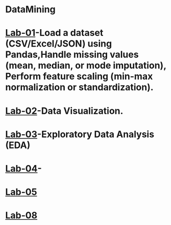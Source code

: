 # DataMining
# [Lab-01](https://colab.research.google.com/drive/1XDlRFE1wkjvbkNYUV6b21ZrGMfyYsrbZ)-Load a dataset (CSV/Excel/JSON) using Pandas,Handle missing values (mean, median, or mode imputation), Perform feature scaling (min-max normalization or standardization).
# [Lab-02](https://colab.research.google.com/drive/1cNlWglUYcbzXetaxjTY0GeQmPvKSL9Bn#scrollTo=5A-yNk1tWG4U)-Data Visualization.
# [Lab-03](https://colab.research.google.com/drive/1vn1wQQ5hqiE-rpg__7sr1Csr_wGOXTfv#scrollTo=Hjvl-HM0OMGS)-Exploratory Data Analysis (EDA)
# [Lab-04]()-
# [Lab-05](https://colab.research.google.com/drive/1kYXz4Gs9uaICumX6vLU2BNMwL9F82oBr#scrollTo=qG_VZIrRVBEr)
# [Lab-08](https://colab.research.google.com/drive/12eLDD-vlINsS2IXAGxLoNQy-Gl5ALHiY#scrollTo=lRLS59pOs6v7)
